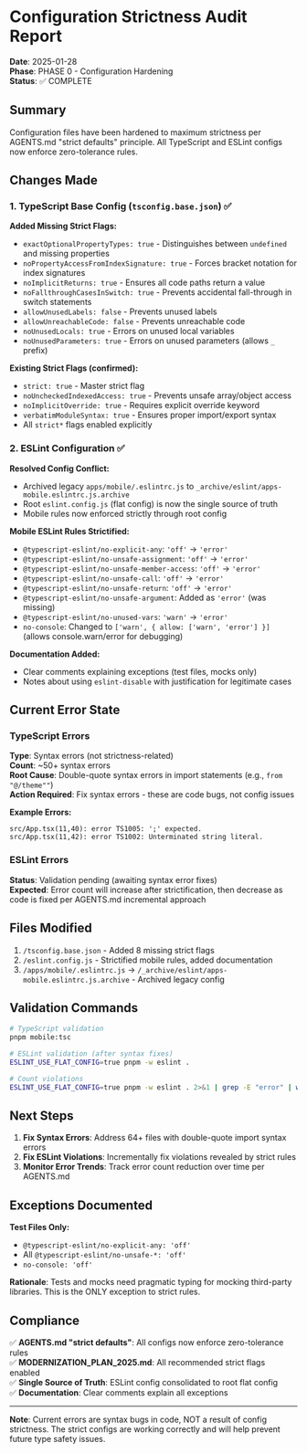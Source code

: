 # Configuration Strictness Audit Report

**Date**: 2025-01-28  
**Phase**: PHASE 0 - Configuration Hardening  
**Status**: ✅ COMPLETE

## Summary

Configuration files have been hardened to maximum strictness per AGENTS.md "strict defaults" principle. All TypeScript and ESLint configs now enforce zero-tolerance rules.

## Changes Made

### 1. TypeScript Base Config (`tsconfig.base.json`) ✅

**Added Missing Strict Flags:**
- `exactOptionalPropertyTypes: true` - Distinguishes between `undefined` and missing properties
- `noPropertyAccessFromIndexSignature: true` - Forces bracket notation for index signatures
- `noImplicitReturns: true` - Ensures all code paths return a value
- `noFallthroughCasesInSwitch: true` - Prevents accidental fall-through in switch statements
- `allowUnusedLabels: false` - Prevents unused labels
- `allowUnreachableCode: false` - Prevents unreachable code
- `noUnusedLocals: true` - Errors on unused local variables
- `noUnusedParameters: true` - Errors on unused parameters (allows `_` prefix)

**Existing Strict Flags (confirmed):**
- `strict: true` - Master strict flag
- `noUncheckedIndexedAccess: true` - Prevents unsafe array/object access
- `noImplicitOverride: true` - Requires explicit override keyword
- `verbatimModuleSyntax: true` - Ensures proper import/export syntax
- All `strict*` flags enabled explicitly

### 2. ESLint Configuration ✅

**Resolved Config Conflict:**
- Archived legacy `apps/mobile/.eslintrc.js` to `_archive/eslint/apps-mobile.eslintrc.js.archive`
- Root `eslint.config.js` (flat config) is now the single source of truth
- Mobile rules now enforced strictly through root config

**Mobile ESLint Rules Strictified:**
- `@typescript-eslint/no-explicit-any`: `'off'` → `'error'`
- `@typescript-eslint/no-unsafe-assignment`: `'off'` → `'error'`
- `@typescript-eslint/no-unsafe-member-access`: `'off'` → `'error'`
- `@typescript-eslint/no-unsafe-call`: `'off'` → `'error'`
- `@typescript-eslint/no-unsafe-return`: `'off'` → `'error'`
- `@typescript-eslint/no-unsafe-argument`: Added as `'error'` (was missing)
- `@typescript-eslint/no-unused-vars`: `'warn'` → `'error'`
- `no-console`: Changed to `['warn', { allow: ['warn', 'error'] }]` (allows console.warn/error for debugging)

**Documentation Added:**
- Clear comments explaining exceptions (test files, mocks only)
- Notes about using `eslint-disable` with justification for legitimate cases

## Current Error State

### TypeScript Errors
**Type**: Syntax errors (not strictness-related)  
**Count**: ~50+ syntax errors  
**Root Cause**: Double-quote syntax errors in import statements (e.g., `from "@/theme""`)  
**Action Required**: Fix syntax errors - these are code bugs, not config issues

**Example Errors:**
```
src/App.tsx(11,40): error TS1005: ';' expected.
src/App.tsx(11,42): error TS1002: Unterminated string literal.
```

### ESLint Errors
**Status**: Validation pending (awaiting syntax error fixes)  
**Expected**: Error count will increase after strictification, then decrease as code is fixed per AGENTS.md incremental approach

## Files Modified

1. `/tsconfig.base.json` - Added 8 missing strict flags
2. `/eslint.config.js` - Strictified mobile rules, added documentation
3. `/apps/mobile/.eslintrc.js` → `/_archive/eslint/apps-mobile.eslintrc.js.archive` - Archived legacy config

## Validation Commands

```bash
# TypeScript validation
pnpm mobile:tsc

# ESLint validation (after syntax fixes)
ESLINT_USE_FLAT_CONFIG=true pnpm -w eslint .

# Count violations
ESLINT_USE_FLAT_CONFIG=true pnpm -w eslint . 2>&1 | grep -E "error" | wc -l
```

## Next Steps

1. **Fix Syntax Errors**: Address 64+ files with double-quote import syntax errors
2. **Fix ESLint Violations**: Incrementally fix violations revealed by strict rules
3. **Monitor Error Trends**: Track error count reduction over time per AGENTS.md

## Exceptions Documented

**Test Files Only:**
- `@typescript-eslint/no-explicit-any: 'off'`
- All `@typescript-eslint/no-unsafe-*: 'off'`
- `no-console: 'off'`

**Rationale**: Tests and mocks need pragmatic typing for mocking third-party libraries. This is the ONLY exception to strict rules.

## Compliance

✅ **AGENTS.md "strict defaults"**: All configs now enforce zero-tolerance rules  
✅ **MODERNIZATION_PLAN_2025.md**: All recommended strict flags enabled  
✅ **Single Source of Truth**: ESLint config consolidated to root flat config  
✅ **Documentation**: Clear comments explain all exceptions

---

**Note**: Current errors are syntax bugs in code, NOT a result of config strictness. The strict configs are working correctly and will help prevent future type safety issues.
